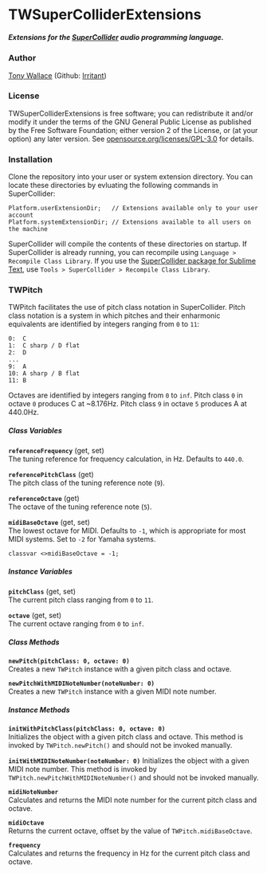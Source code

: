 # TWSuperColliderExtensions

##### Extensions for the [SuperCollider](https://github.com/supercollider/supercollider) audio programming language.

### Author 
[Tony Wallace](http://tonywallace.ca) (Github: [Irritant](https://github.com/irritant))  

### License

TWSuperColliderExtensions is free software; you can redistribute it and/or modify it under the terms of the GNU General Public License as published by the Free Software Foundation; either version 2 of the License, or (at your option) any later version. See [opensource.org/licenses/GPL-3.0](http://opensource.org/licenses/GPL-3.0) for details.  

### Installation
Clone the repository into your user or system extension directory. You can locate these directories by evluating the following commands in SuperCollider:

	Platform.userExtensionDir;   // Extensions available only to your user account
	Platform.systemExtensionDir; // Extensions available to all users on the machine

SuperCollider will compile the contents of these directories on startup. If SuperCollider is already running, you can recompile using `Language > Recompile Class Library`. If you use the [SuperCollider package for Sublime Text](https://github.com/irritant/supercollider-package-for-sublime-text), use `Tools > SuperCollider > Recompile Class Library`.  

### TWPitch
TWPitch facilitates the use of pitch class notation in SuperCollider. Pitch class notation is a system in which pitches and their enharmonic equivalents are identified by integers ranging from `0` to `11`:

	0:  C
	1:  C sharp / D flat
	2:  D
	...
	9:  A
	10: A sharp / B flat
	11: B 

Octaves are identified by integers ranging from `0` to `inf`. Pitch class `0` in octave `0` produces C at ~8.176Hz. Pitch class `9` in octave `5` produces A at 440.0Hz.  

##### Class Variables

**`referenceFrequency`** (get, set)  
The tuning reference for frequency calculation, in Hz. Defaults to `440.0`.  
  
**`referencePitchClass`** (get)  
The pitch class of the tuning reference note (`9`).  

**`referenceOctave`** (get)  
The octave of the tuning reference note (`5`).  

**`midiBaseOctave`** (get, set)  
The lowest octave for MIDI. Defaults to `-1`, which is appropriate for most MIDI systems. Set to `-2` for Yamaha systems.  

	classvar <>midiBaseOctave = -1;

##### Instance Variables

**`pitchClass`** (get, set)  
The current pitch class ranging from `0` to `11`.

**`octave`** (get, set)  
The current octave ranging from `0` to `inf`.

##### Class Methods

**`newPitch(pitchClass: 0, octave: 0)`**  
Creates a new `TWPitch` instance with a given pitch class and octave.  

**`newPitchWithMIDINoteNumber(noteNumber: 0)`**  
Creates a new `TWPitch` instance with a given MIDI note number.  

##### Instance Methods

**`initWithPitchClass(pitchClass: 0, octave: 0)`**  
Initializes the object with a given pitch class and octave. This method is invoked by `TWPitch.newPitch()` and should not be invoked manually.   

**`initWithMIDINoteNumber(noteNumber: 0)`**
Initializes the object with a given MIDI note number. This method is invoked by `TWPitch.newPitchWithMIDINoteNumber()` and should not be invoked manually.  

**`midiNoteNumber`**  
Calculates and returns the MIDI note number for the current pitch class and octave.  

**`midiOctave`**  
Returns the current octave, offset by the value of `TWPitch.midiBaseOctave`.  

**`frequency`**  
Calculates and returns the frequency in Hz for the current pitch class and octave.  
